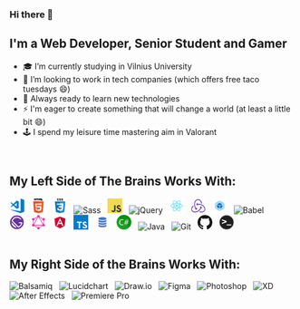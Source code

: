 ### Hi there 👋

## I'm a Web Developer, Senior Student and Gamer

- 🎓 I’m currently studying in Vilnius University 
- 🏢 I’m looking to work in tech companies (which offers free taco tuesdays 😄)
- 💾 Always ready to learn new technologies
- ⚡ I'm eager to create something that will change a world (at least a little bit 😄)
- 🕹️ I spend my leisure time mastering aim in Valorant

<br>

## My Left Side of The Brains Works With:

<div align="left">
<img alt="Visual Studio Code" width="26px" src="https://raw.githubusercontent.com/github/explore/80688e429a7d4ef2fca1e82350fe8e3517d3494d/topics/visual-studio-code/visual-studio-code.png" />
&nbsp;
<img alt="HTML5" width="26px" src="https://raw.githubusercontent.com/github/explore/80688e429a7d4ef2fca1e82350fe8e3517d3494d/topics/html/html.png" />
&nbsp;
<img alt="CSS3" width="26px" src="https://raw.githubusercontent.com/github/explore/80688e429a7d4ef2fca1e82350fe8e3517d3494d/topics/css/css.png" />
&nbsp;
<img alt="Sass" width="26px" src="https://d2eip9sf3oo6c2.cloudfront.net/tags/images/000/001/057/thumb/scsslogo.png" />
&nbsp;
<img alt="JavaScript" width="26px" src="https://raw.githubusercontent.com/github/explore/80688e429a7d4ef2fca1e82350fe8e3517d3494d/topics/javascript/javascript.png" />
&nbsp;
<img alt="jQuery" width="26px" src="https://icons-for-free.com/iconfiles/png/512/jquery+icon-1320185152994214115.png" />
&nbsp;
<img alt="React" width="26px" src="https://raw.githubusercontent.com/github/explore/80688e429a7d4ef2fca1e82350fe8e3517d3494d/topics/react/react.png" />
&nbsp;
<img alt="Redux" width="26px" src="https://raw.githubusercontent.com/github/explore/80688e429a7d4ef2fca1e82350fe8e3517d3494d/topics/redux/redux.png" />
&nbsp;
<img alt="Webpack" width="26px" src="https://raw.githubusercontent.com/github/explore/80688e429a7d4ef2fca1e82350fe8e3517d3494d/topics/webpack/webpack.png" />
&nbsp;
<img alt="Babel" width="26px" src="https://camo.githubusercontent.com/1708539168f87946bc5888f59a74c537f3235d393c97549d6bb62390fdd1b79d/68747470733a2f2f626162656c6a732e696f2f696d672f66617669636f6e2e706e67" />
</div>

<div align="left">
<img alt="Gatsby" width="26px" src="https://raw.githubusercontent.com/github/explore/e94815998e4e0713912fed477a1f346ec04c3da2/topics/gatsby/gatsby.png" />
&nbsp;
<img alt="GraphQL" width="26px" src="https://raw.githubusercontent.com/github/explore/80688e429a7d4ef2fca1e82350fe8e3517d3494d/topics/graphql/graphql.png" />
&nbsp;
<img alt="Angular" width="26px" src="https://raw.githubusercontent.com/github/explore/e94815998e4e0713912fed477a1f346ec04c3da2/topics/angular/angular.png" />
&nbsp;
<img alt="TypeScript" width="26px" src="https://raw.githubusercontent.com/github/explore/e94815998e4e0713912fed477a1f346ec04c3da2/topics/typescript/typescript.png" />
&nbsp;
<img alt="SQL" width="26px" src="https://raw.githubusercontent.com/github/explore/80688e429a7d4ef2fca1e82350fe8e3517d3494d/topics/sql/sql.png" />
&nbsp;
<img alt="C#" width="26px" src="https://raw.githubusercontent.com/github/explore/e94815998e4e0713912fed477a1f346ec04c3da2/topics/csharp/csharp.png" />
&nbsp;
<img alt="Java" width="26px" src="https://images-wixmp-ed30a86b8c4ca887773594c2.wixmp.com/i/2b14985a-c66e-4dbd-b09c-609fe0678dae/d5w6c1f-755e9d03-d8b2-48d3-a1b6-3723cad6eaea.png" />
&nbsp;
<img alt="Git" width="26px" src="https://upload.wikimedia.org/wikipedia/commons/thumb/3/3f/Git_icon.svg/146px-Git_icon.svg.png" />
&nbsp;
<img alt="GitHub" width="26px" src="https://raw.githubusercontent.com/github/explore/78df643247d429f6cc873026c0622819ad797942/topics/github/github.png" />
&nbsp;
<img alt="Terminal" width="26px" src="https://raw.githubusercontent.com/github/explore/80688e429a7d4ef2fca1e82350fe8e3517d3494d/topics/terminal/terminal.png" />
</div>
<br>

## My Right Side of the Brains Works With:

<div align="left">

<img alt="Balsamiq" width="26px" src="https://ga1.imgix.net/logo/o/91065-1487749816-7583342?auto=format&ch=Width%2CDPR&dpr=1.25&h=125&ixjsv=2.0.0&ixlib=rb-1.0.0&q=75" />
&nbsp;
<img alt="Lucidchart" width="26px" src="https://icons.iconarchive.com/icons/papirus-team/papirus-apps/256/lucidchart-icon.png" />
&nbsp;
<img alt="Draw.io" width="26px" src="https://store-images.s-microsoft.com/image/apps.1409.13851527096222888.2b60149a-04a5-4578-a6b2-d7b7377332d5.c22d8e97-4d44-4304-9bd2-55f9d29c0f82?mode=scale&q=90&h=270&w=270&background=%23464646" />
&nbsp;
<img alt="Figma" width="26px" src="https://miro.medium.com/max/838/0*UTBrDcrJ6SbePBzR" />
&nbsp;
<img alt="Photoshop" width="26px" src="https://upload.wikimedia.org/wikipedia/commons/thumb/a/af/Adobe_Photoshop_Mobile_icon.svg/750px-Adobe_Photoshop_Mobile_icon.svg.png" />
&nbsp;
<img alt="XD" width="26px" src="https://upload.wikimedia.org/wikipedia/commons/thumb/c/c2/Adobe_XD_CC_icon.svg/768px-Adobe_XD_CC_icon.svg.png" />
&nbsp;
<img alt="After Effects" width="26px" src="https://upload.wikimedia.org/wikipedia/commons/thumb/c/cb/Adobe_After_Effects_CC_icon.svg/768px-Adobe_After_Effects_CC_icon.svg.png" />
&nbsp;
<img alt="Premiere Pro" width="26px" src="https://upload.wikimedia.org/wikipedia/commons/thumb/4/40/Adobe_Premiere_Pro_CC_icon.svg/768px-Adobe_Premiere_Pro_CC_icon.svg.png" />
</div>
